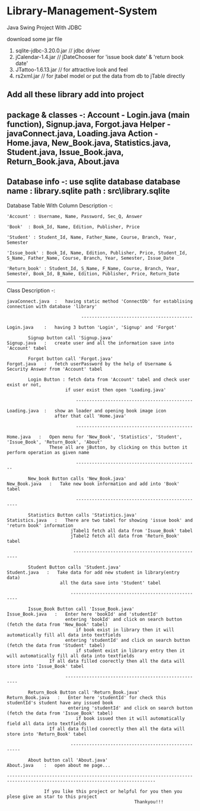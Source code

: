 # Library-Management-System
Java Swing Project With JDBC

download some jar file
1. sqlite-jdbc-3.20.0.jar   // jdbc driver  
2. jCalendar-1.4.jar        // jDateChooser for 'issue book date' & 'return book date'
3. JTattoo-1.6.13.jar       // for attractive look and feel
4. rs2xml.jar               // for jtabel model or put the data from db to jTable directly

Add all these library add into project
----------------------------------------------------------------------------------------------------------------------
    
package & classes -:
    Account - Login.java (main function), Signup.java, Forgot.java
    Helper - javaConnect.java, Loading.java
    Action - Home.java, New_Book.java, Statistics.java, Student.java, Issue_Book.java, Return_Book.java, About.java     
-----------------------------------------------------------------------------------------------------------------------

Database info -:
    use sqlite database
    database name   :   library.sqlite
    path  :   src\\library.sqlite
----------------------------------------------------------------------------------------------------------------------

Database Table With Column Description -:

    'Account' : Username, Name, Password, Sec_Q, Answer
    
    'Book'  : Book_Id, Name, Edition, Publisher, Price
    
    'Student' : Student_Id, Name, Father_Name, Course, Branch, Year, Semester
    
    'Issue_book' : Book_Id, Name, Edition, Publisher, Price, Student_Id, S_Name, Father_Name, Course, Branch, Year, Semester, Issue_Date
    
    'Return_book' : Student_Id, S_Name, F_Name, Course, Branch, Year, Semester, Book_Id, B_Name, Edition, Publisher, Price, Return_Date
---------------------------------------------------------------------------------------------------------------------------------------

Class Description -:

    javaConnect.java  :   having static method 'ConnectDb' for establising connection with database 'library'
    
                                ------------------------------------------
    
    Login.java    :   having 3 button 'Login', 'Signup' and 'Forgot'
    
            Signup button call 'Signup.java'
    Signup.java   :   create user and all the information save into 'Account' tabel
    
            Forgot button call 'Forgot.java'
    Forgot.java   :   fetch userPassword by the help of Username & Security Answer from 'Account' tabel
    
            Login Button : fetch data from 'Account' tabel and check user exist or not, 
                          if user exist then open 'Loading.java'
                          
                              --------------------------------------------
    
    Loading.java  :   show an loader and opening book image icon
                      after that call 'Home.java'
                      
                              --------------------------------------------
                      
    Home.java   :   Open menu for 'New_Book', 'Statistics', 'Student', 'Issue_Book', 'Return_Book', 'About'
                    These all are jButton, by clicking on this button it perform operation as given name
                    
                              ----------------------------------------------
                    
            New_book Button calls 'New_Book.java'
    New_Book.java   :   Take new book information and add into 'Book' tabel
    
                              ------------------------------------------------
    
            Statistics Button calls 'Statistics.java'
    Statistics.java   :   There are two tabel for showing 'issue book' and 'return book' information
                            jTabel1 fetch all data from 'Isuue_Book' tabel
                            jTabel2 fetch all data from 'Return_Book' tabel
                            
                             -------------------------------------------------
                            
            Student Button calls 'Student.java'
    Student.java   :   Take data for add new student in library(entry data)
                        all the data save into 'Student' tabel
                 
                            --------------------------------------------------
                    
            Issue_Book Button call 'Issue_Book.java'
    Issue_Book.java   :   Enter here 'bookId' and 'studentId'
                          entering 'bookId' and click on search button  (fetch the data from 'New_Book' tabel)
                              if book exist in library then it will automatically fill all data into textfields
                          entering 'studentId' and click on search button (fetch the data from 'Student' tabel)
                              if student exist in library entry then it will automatically fill all data into textfields
                    If all data filled coorectly then all the data will store into 'Issue_Book' tabel
                        
                          ----------------------------------------------------         
                        
            Return_Book Button call 'Return_Book.java'
    Return_Book.java   :   Enter here 'studentId' for check this studentId's student have any issued book 
                           entering 'studentId' and click on search button  (fetch the data from 'Issue_Book' tabel)
                              if book issued then it will automatically field all data into textfields
                    If all data filled coorectly then all the data will store into 'Return_Book' tabel
                    
                            ---------------------------------------------------    
                    
            About button call 'About.java'
    About.java    :   open about me page...
    
    ------------------------------------------------------------------------------------------------------------------------------
    
                  If you like this project or helpful for you then you plese give an star to this project
                                                    Thankyou!!!
